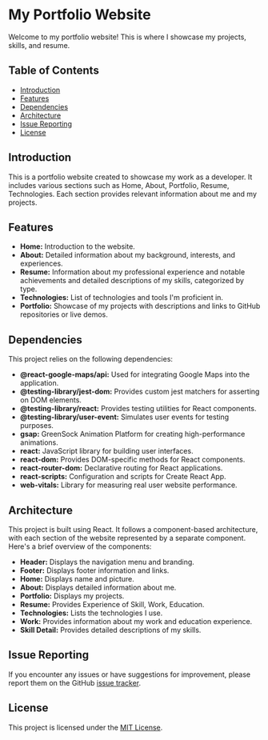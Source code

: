 # My Portfolio Website

Welcome to my portfolio website! This is where I showcase my projects, skills, and resume.

## Table of Contents

- [Introduction](#introduction)
- [Features](#features)
- [Dependencies](#dependencies)
- [Architecture](#architecture)
- [Issue Reporting](#issue-reporting)
- [License](#license)

## Introduction

This is a portfolio website created to showcase my work as a developer. It includes various sections such as Home, About, Portfolio, Resume, Technologies. Each section provides relevant information about me and my projects.

## Features

- **Home:** Introduction to the website.
- **About:** Detailed information about my background, interests, and experiences.
- **Resume:**  Information about my professional experience and notable achievements and detailed descriptions of my skills, categorized by type.
- **Technologies:** List of technologies and tools I'm proficient in.
- **Portfolio:** Showcase of my projects with descriptions and links to GitHub repositories or live demos.


## Dependencies

This project relies on the following dependencies:

- **@react-google-maps/api:** Used for integrating Google Maps into the application.
- **@testing-library/jest-dom:** Provides custom jest matchers for asserting on DOM elements.
- **@testing-library/react:** Provides testing utilities for React components.
- **@testing-library/user-event:** Simulates user events for testing purposes.
- **gsap:** GreenSock Animation Platform for creating high-performance animations.
- **react:** JavaScript library for building user interfaces.
- **react-dom:** Provides DOM-specific methods for React components.
- **react-router-dom:** Declarative routing for React applications.
- **react-scripts:** Configuration and scripts for Create React App.
- **web-vitals:** Library for measuring real user website performance.



## Architecture

This project is built using React. It follows a component-based architecture, with each section of the website represented by a separate component. Here's a brief overview of the components:

- **Header:** Displays the navigation menu and branding.
- **Footer:** Displays footer information and links.
- **Home:** Displays name and picture.
- **About:** Displays detailed information about me.
- **Portfolio:** Displays my projects.
- **Resume:** Provides Experience of Skill, Work, Education.
- **Technologies:** Lists the technologies I use.
- **Work:** Provides information about my work and education experience.
- **Skill Detail:** Provides detailed descriptions of my skills.

## Issue Reporting

If you encounter any issues or have suggestions for improvement, please report them on the GitHub [issue tracker](https://github.com/lulul-li/portfolio/issues).

## License

This project is licensed under the [MIT License](https://opensource.org/licenses/MIT).
